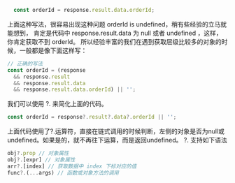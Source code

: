 ```js
  const orderId = response.result.data.orderId;
```
上面这种写法，很容易出现这种问题 orderId is undefined，稍有些经验的立马就能想到，
肯定是代码中 response.result.data 为 null 或者 undefined ，这样，你肯定获取不到 orderId。
所以经验丰富的我们在遇到获取层级比较多的对象的时候，一般都是像下面这样写：

```js
// 正确的写法
const orderId = (response
  && response.result
  && response.result.data
  && response.result.data.orderId) || '';
```

我们可以使用 ?. 来简化上面的代码。
```js
const orderId = response?.result?.data?.orderId || '';
```

上面代码使用了?.运算符，直接在链式调用的时候判断，左侧的对象是否为null或undefined。如果是的，就不再往下运算，而是返回undefined。
?. 支持如下语法

```js
obj?.prop // 对象属性
obj?.[expr] // 对象属性
arr?.[index] // 获取数据中 index 下标对应的值
func?.(...args) // 函数或对象方法的调用
```
